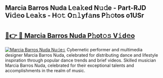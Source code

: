 ## Marcia Barros Nuda L𝚎a𝚔ed N𝚞𝚍e - Part-RJD Vi𝚍𝚎o L𝚎a𝚔s - H𝚘𝚝 O𝚗𝚕yf𝚊ns P𝚑𝚘tos o1USr

# <h2><a href="http://kfe82rb.oniu.top/?m=Marcia+Barros+Nuda">🔗👉 🔴 Marcia Barros Nuda P𝚑ot𝚘𝚜 V𝚒d𝚎o</a></h2>

[![Marcia Barros Nuda Nu𝚍e𝚜](https://i.imgur.com/0qMVB7G.gif)](http://kfe82rb.oniu.top/?m=Marcia+Barros+Nuda)
Cybernetic performer and multimedia designer Marcia Barros Nuda, celebrated for distributing dance and lifestyle inspiration through popular dance trends and brief videos. Skilled musician Marcia Barros Nuda, celebrated for their exceptional talents and accomplishments in the realm of music.  
